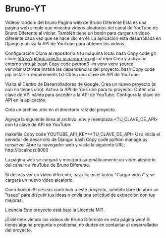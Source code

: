# Bruno-YT
Videos random del bruno
Página web de Bruno Diferente
Esta es una página web simple que muestra videos aleatorios del canal de YouTube de Bruno Diferente al iniciar. También tiene un botón para cargar un video diferente cada vez que se hace clic en él. La aplicación está desarrollada en Django y utiliza la API de YouTube para obtener los videos.

Configuración
Clona el repositorio a tu máquina local:
bash
Copy code
git clone https://github.com/tu-usuario/repo.git
cd repo
Crea y activa un entorno virtual:
bash
Copy code
python3 -m venv venv
source venv/bin/activate
Instala las dependencias del proyecto:
bash
Copy code
pip install -r requirements.txt
Obtén una clave de API de YouTube:

Visita el Centro de Desarrolladores de Google.
Crea un nuevo proyecto (si aún no tienes uno).
Activa la API de YouTube para tu proyecto.
Obtén una clave de API válida para acceder a la API de YouTube.
Configura la clave de API en la aplicación:

Crea un archivo .env en el directorio raíz del proyecto.

Agrega la siguiente línea al archivo .env y reemplaza <TU_CLAVE_DE_API> con tu clave de API de YouTube:

makefile
Copy code
YOUTUBE_API_KEY=<TU_CLAVE_DE_API>
Uso
Inicia el servidor de desarrollo de Django:
bash
Copy code
python manage.py runserver
Abre tu navegador web y visita la siguiente URL: http://localhost:8000

La página web se cargará y mostrará automáticamente un video aleatorio del canal de YouTube de Bruno Diferente.

Si deseas ver un video diferente, haz clic en el botón "Cargar video" y se cargará un nuevo video aleatorio.

Contribución
Si deseas contribuir a este proyecto, siéntete libre de abrir un "issue" para discutir tus ideas o envía una solicitud de extracción con tus mejoras.

Licencia
Este proyecto está bajo la Licencia MIT.

¡Diviértete viendo los videos de Bruno Diferente en esta página web! Si tienes alguna pregunta o problema, no dudes en contactar al desarrollador del proyecto.
